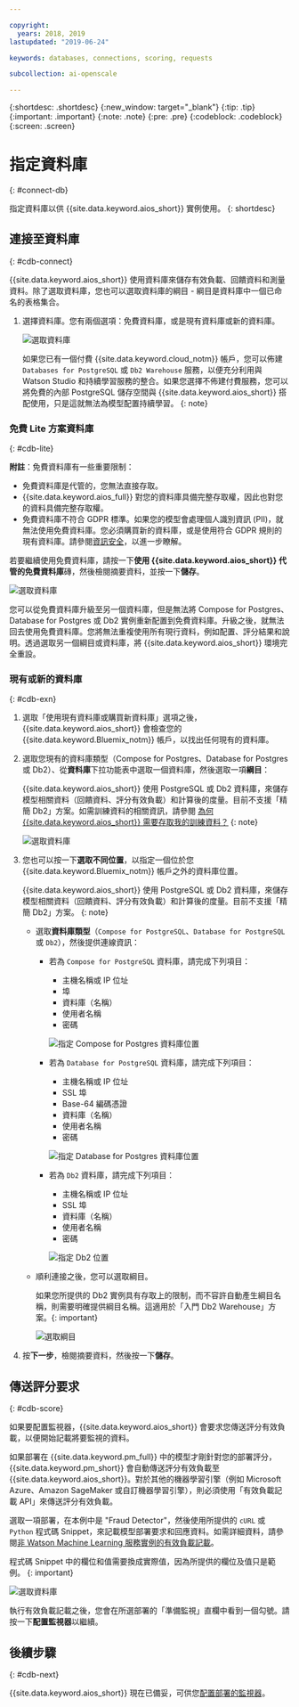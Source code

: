 ```yaml
---

copyright:
  years: 2018, 2019
lastupdated: "2019-06-24"

keywords: databases, connections, scoring, requests

subcollection: ai-openscale

---
```


{:shortdesc: .shortdesc}
{:new_window: target="_blank"}
{:tip: .tip}
{:important: .important}
{:note: .note}
{:pre: .pre}
{:codeblock: .codeblock}
{:screen: .screen}

# 指定資料庫
{: #connect-db}

指定資料庫以供 {{site.data.keyword.aios_short}} 實例使用。
{: shortdesc}

## 連接至資料庫
{: #cdb-connect}

{{site.data.keyword.aios_short}} 使用資料庫來儲存有效負載、回饋資料和測量資料。除了選取資料庫，您也可以選取資料庫的綱目 - 綱目是資料庫中一個已命名的表格集合。

1.  選擇資料庫。您有兩個選項：免費資料庫，或是現有資料庫或新的資料庫。

    ![選取資料庫](images/gs-config-database.png)

    如果您已有一個付費 {{site.data.keyword.cloud_notm}} 帳戶，您可以佈建 `Databases for PostgreSQL` 或 `Db2 Warehouse` 服務，以便充分利用與 Watson Studio 和持續學習服務的整合。如果您選擇不佈建付費服務，您可以將免費的內部 PostgreSQL 儲存空間與 {{site.data.keyword.aios_short}} 搭配使用，只是這就無法為模型配置持續學習。
    {: note}

### 免費 Lite 方案資料庫
{: #cdb-lite}

**附註**：免費資料庫有一些重要限制：

- 免費資料庫是代管的，您無法直接存取。
- {{site.data.keyword.aios_full}} 對您的資料庫具備完整存取權，因此也對您的資料具備完整存取權。
- 免費資料庫不符合 GDPR 標準。如果您的模型會處理個人識別資訊 (PII)，就無法使用免費資料庫。您必須購買新的資料庫，或是使用符合 GDPR 規則的現有資料庫。請參閱[資訊安全](/docs/services/ai-openscale?topic=ai-openscale-is-ov)，以進一步瞭解。

若要繼續使用免費資料庫，請按一下**使用 {{site.data.keyword.aios_short}} 代管的免費資料庫**磚，然後檢閱摘要資料，並按一下**儲存**。

  ![選取資料庫](images/gs-config-database2.png)
  
您可以從免費資料庫升級至另一個資料庫，但是無法將 Compose for Postgres、Database for Postgres 或 Db2 實例重新配置到免費資料庫。升級之後，就無法回去使用免費資料庫。您將無法重複使用所有現行資料，例如配置、評分結果和說明。透過選取另一個綱目或資料庫，將 {{site.data.keyword.aios_short}} 環境完全重設。



### 現有或新的資料庫
{: #cdb-exn}

1.  選取「使用現有資料庫或購買新資料庫」選項之後，{{site.data.keyword.aios_short}} 會檢查您的 {{site.data.keyword.Bluemix_notm}} 帳戶，以找出任何現有的資料庫。

1.  選取您現有的資料庫類型（Compose for Postgres、Database for Postgres 或 Db2）、從**資料庫**下拉功能表中選取一個資料庫，然後選取一項**綱目**：

    {{site.data.keyword.aios_short}} 使用 PostgreSQL 或 Db2 資料庫，來儲存模型相關資料（回饋資料、評分有效負載）和計算後的度量。目前不支援「精簡 Db2」方案。如需訓練資料的相關資訊，請參閱 [ 為何 {{site.data.keyword.aios_short}} 需要存取我的訓練資料？](/docs/services/ai-openscale?topic=ai-openscale-trainingdata#trainingdata)
    {: note}

    ![選取資料庫](images/gs-config-database3.png)

1.  您也可以按一下**選取不同位置**，以指定一個位於您 {{site.data.keyword.Bluemix_notm}} 帳戶之外的資料庫位置。

    {{site.data.keyword.aios_short}} 使用 PostgreSQL 或 Db2 資料庫，來儲存模型相關資料（回饋資料、評分有效負載）和計算後的度量。目前不支援「精簡 Db2」方案。
    {: note}

    - 選取**資料庫類型**（`Compose for PostgreSQL`、`Database for PostgreSQL` 或 `Db2`），然後提供連線資訊：

        - 若為 `Compose for PostgreSQL` 資料庫，請完成下列項目：

            - 主機名稱或 IP 位址
            - 埠
            - 資料庫（名稱）
            - 使用者名稱
            - 密碼

            ![指定 Compose for Postgres 資料庫位置](images/db-config-cpostgres.png)

        - 若為 `Database for PostgreSQL` 資料庫，請完成下列項目：

            - 主機名稱或 IP 位址
            - SSL 埠
            - Base-64 編碼憑證
            - 資料庫（名稱）
            - 使用者名稱
            - 密碼

            ![指定 Database for Postgres 資料庫位置](images/db-config-dpostgres.png)

        - 若為 `Db2` 資料庫，請完成下列項目：

            - 主機名稱或 IP 位址
            - SSL 埠
            - 資料庫（名稱）
            - 使用者名稱
            - 密碼

            ![指定 Db2 位置](images/db-config-db2.png)

    - 順利連接之後，您可以選取綱目。

      如果您所提供的 Db2 實例具有存取上的限制，而不容許自動產生綱目名稱，則需要明確提供綱目名稱。這適用於「入門 Db2 Warehouse」方案。{: important}

      ![選取綱目](images/gs-config-database5.png)

1.  按**下一步**，檢閱摘要資料，然後按一下**儲存**。

## 傳送評分要求
{: #cdb-score}

如果要配置監視器，{{site.data.keyword.aios_short}} 會要求您傳送評分有效負載，以便開始記載將要監視的資料。

如果部署在 {{site.data.keyword.pm_full}} 中的模型才剛針對您的部署評分，{{site.data.keyword.pm_short}} 會自動傳送評分有效負載至 {{site.data.keyword.aios_short}}。對於其他的機器學習引擎（例如 Microsoft Azure、Amazon SageMaker 或自訂機器學習引擎），則必須使用「有效負載記載 API」來傳送評分有效負載。

選取一項部署，在本例中是 "Fraud Detector"，然後使用所提供的 `cURL` 或 `Python` 程式碼 Snippet，來記載模型部署要求和回應資料。如需詳細資料，請參閱[非 Watson Machine Learning 服務實例的有效負載記載](/docs/services/ai-openscale?topic=ai-openscale-cml-connect)。

程式碼 Snippet 中的欄位和值需要換成實際值，因為所提供的欄位及值只是範例。
{: important}

![選取資料庫](images/config-send-scoring.png)

執行有效負載記載之後，您會在所選部署的「準備監視」直欄中看到一個勾號。請按一下**配置監視器**以繼續。

## 後續步驟
{: #cdb-next}

{{site.data.keyword.aios_short}} 現在已備妥，可供您[配置部署的監視器](/docs/services/ai-openscale?topic=ai-openscale-mo-config)。
